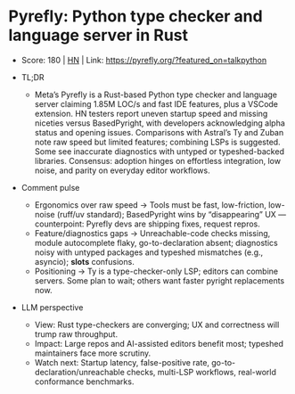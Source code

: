 # Pyrefly: Python type checker and language server in Rust

- Score: 180 | [HN](https://news.ycombinator.com/item?id=45579275) | Link: https://pyrefly.org/?featured_on=talkpython

- TL;DR
  - Meta’s Pyrefly is a Rust-based Python type checker and language server claiming 1.85M LOC/s and fast IDE features, plus a VSCode extension. HN testers report uneven startup speed and missing niceties versus BasedPyright, with developers acknowledging alpha status and opening issues. Comparisons with Astral’s Ty and Zuban note raw speed but limited features; combining LSPs is suggested. Some see inaccurate diagnostics with untyped or typeshed-backed libraries. Consensus: adoption hinges on effortless integration, low noise, and parity on everyday editor workflows.

- Comment pulse
  - Ergonomics over raw speed → Tools must be fast, low-friction, low-noise (ruff/uv standard); BasedPyright wins by “disappearing” UX — counterpoint: Pyrefly devs are shipping fixes, request repros.
  - Feature/diagnostics gaps → Unreachable-code checks missing, module autocomplete flaky, go-to-declaration absent; diagnostics noisy with untyped packages and typeshed mismatches (e.g., asyncio); __slots__ confusions.
  - Positioning → Ty is a type-checker-only LSP; editors can combine servers. Some plan to wait; others want faster pyright replacements now.

- LLM perspective
  - View: Rust type-checkers are converging; UX and correctness will trump raw throughput.
  - Impact: Large repos and AI-assisted editors benefit most; typeshed maintainers face more scrutiny.
  - Watch next: Startup latency, false-positive rate, go-to-declaration/unreachable checks, multi-LSP workflows, real-world conformance benchmarks.
